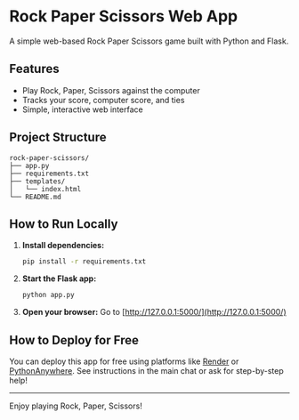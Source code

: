 # Rock Paper Scissors Web App

A simple web-based Rock Paper Scissors game built with Python and Flask.

## Features
- Play Rock, Paper, Scissors against the computer
- Tracks your score, computer score, and ties
- Simple, interactive web interface

## Project Structure
```
rock-paper-scissors/
├── app.py
├── requirements.txt
├── templates/
│   └── index.html
└── README.md
```

## How to Run Locally
1. **Install dependencies:**
   ```bash
   pip install -r requirements.txt
   ```
2. **Start the Flask app:**
   ```bash
   python app.py
   ```
3. **Open your browser:**
   Go to [http://127.0.0.1:5000/](http://127.0.0.1:5000/)

## How to Deploy for Free
You can deploy this app for free using platforms like [Render](https://render.com/) or [PythonAnywhere](https://www.pythonanywhere.com/). See instructions in the main chat or ask for step-by-step help!

---

Enjoy playing Rock, Paper, Scissors! 
